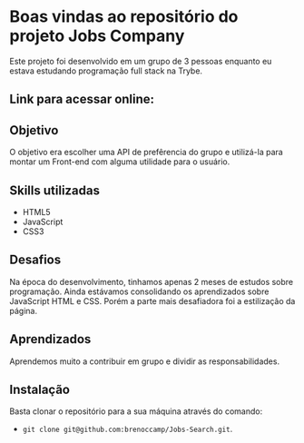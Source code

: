 
# Boas vindas ao repositório do projeto Jobs Company

Este projeto foi desenvolvido em um grupo de 3 pessoas enquanto eu estava estudando programação full stack na Trybe.

## Link para acessar online:


## Objetivo
O objetivo era escolher uma API de prefêrencia do grupo e utilizá-la para montar um Front-end com alguma utilidade para o usuário.

## Skills utilizadas
- HTML5
- JavaScript
- CSS3

## Desafios
Na época do desenvolvimento, tinhamos apenas 2 meses de estudos sobre programação.
Ainda estávamos consolidando os aprendizados sobre JavaScript HTML e CSS.
Porém a parte mais desafiadora foi a estilização da página.

## Aprendizados
Aprendemos muito a contribuir em grupo e dividir as responsabilidades.

## Instalação
Basta clonar o repositório para a sua máquina através do comando:
* `git clone git@github.com:brenoccamp/Jobs-Search.git`.
